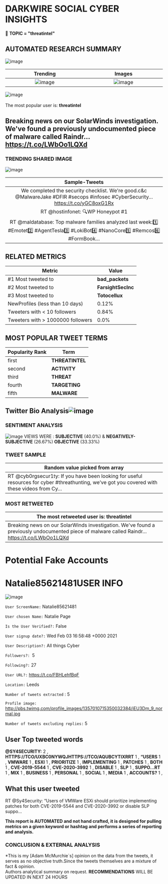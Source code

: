 # DARKWIRE SOCIAL CYBER INSIGHTS 
&#x1F34E; **TOPIC = "threatintel"**

## AUTOMATED RESEARCH SUMMARY
  ![image](darkLogo.png)   

|  Trending  |   Images | 
:-------------------------:|:-------------------------:
|  ![image](assets/threatintel/imageFile1.jpg)     <img width=200/> | ![image](assets/threatintel/imageFile2.jpg) <img width=200/> |   
 
 
![image](assets/threatintel/TWEETS.png)
<br></br>
The most popular user is: **threatintel**  
 

## Breaking news on our SolarWinds investigation. We've found a previously undocumented piece of malware called Raindr… https://t.co/LWbOo1LQXd 

  




### TRENDING SHARED IMAGE

![image](assets/threatintel/twitterPostedImage.png)



|                **Sample-Tweets**        |
| :-------------: |
| We completed the security checklist. We're good.c&amp;c @MalwareJake #DFIR #secops #infosec #CyberSecurity… https://t.co/yGC8oxG1Rx |
| RT @hostinfonet: 🔍WP Honeypot #1 | IP: 13.53.208.18    🗒️Abuse Report:     https://t.co/M9y75arQSL    #hacking #attempts #report #hone… |
| RT @maldatabase: Top malware families analyzed last week:1️⃣ #Emotet2️⃣ #AgentTesla3️⃣ #LokiBot4️⃣ #NanoCore5️⃣ #Remcos6️⃣ #FormBook… |

## RELATED METRICS<br>
| Metric | Value |
| ------------- | ------------- |
| #1 Most tweeted to  | **bad_packets** |
| #2 Most tweeted to  | **FarsightSecInc** |
| #3 Most tweeted to  | **Totocellux** |
| NewProfiles (less than 10 days) | 0.12%  |
| Tweeters with < 10 followers  | 0.84%|
| Tweeters with > 1000000 followers  | 0.0%  |



## MOST POPULAR TWEET TERMS 


| Popularity Rank  | Term |
| ------------- | ------------- |
| first  | **THREATINTEL**  |
| second  | **ACTIVITY**  |
| third  | **THREAT** |
| fourth  | **TARGETING**  |
| fifth  | **MALWARE**  |


## Twitter Bio Analysis![image](assets/threatintel/BIO.png)
### SENTIMENT ANALYSIS
![image](assets/threatintel/sentiment.png)
VIEWS WERE : **SUBJECTIVE**  (40.0%) & **NEGATIVELY-SUBJECTIVE** (26.67%) **OBJECTIVE** (33.33%)

### TWEET SAMPLE 
| Random value picked from array |
| ------------- |
|RT @cyb0rgsecur1ty: If you have been looking for useful resources for cyber #threathunting, we’ve got you covered with these videos from Cy… |

### MOST RETWEETED 

| The most retweeted user is: **threatintel**  |
| ------------- |
| Breaking news on our SolarWinds investigation. We've found a previously undocumented piece of malware called Raindr… https://t.co/LWbOo1LQXd |

# Potential Fake Accounts
 
# Natalie85621481USER INFO
![image](http://pbs.twimg.com/profile_images/1357010715350032384/iEU3Dm_9_normal.jpg)
 
`User ScreenName:` Natalie85621481 
 
`User chosen Name:` Natalie Page 
 
`Is the User Verified?:` False 
 
`User signup date?:` Wed Feb 03 16:58:48 +0000 2021 
 
`User Description?:` All things Cyber 
 
`Followers?: `5 
 
`Following?:` 27 
 
`User URL?:` https://t.co/FBHLehfBqF 
 
`Location:` Leeds 
 
`Number of tweets extracted`  : 5 
 
`Profile image:` http://pbs.twimg.com/profile_images/1357010715350032384/iEU3Dm_9_normal.jpg 
 
`Number of tweets excluding replies:` 5 
 

 

 
## User Top tweeted words 
 
**@SY4SECURITY:** 2 , **HTTPS://TCO/UXBC0NYWQJHTTPS://TCO/AQUBCYTIXRRT** 1 , **“USERS** 1 , **VMWARE** 1 , **ESXI** 1 , **PRIORITIZE** 1 , **IMPLEMENTING** 1 , **PATCHES** 1 , **BOTH** 1 , **CVE-2019-5544** 1 , **CVE-2020-3992** 1 , **DISABLE** 1 , **SLP** 1 , **SUPPO…RT** 1 , **MIX** 1 , **BUSINESS** 1 , **PERSONAL** 1 , **SOCIAL** 1 , **MEDIA** 1 , **ACCOUNTS?** 1 , 
 
## What this user tweeted
 
RT @Sy4Security: “Users of VMWare ESXi should prioritize implementing patches for both CVE-2019-5544 and CVE-2020-3992 or disable SLP suppo…
 

<b> This report is AUTOMATED and not hand crafted, it is designed for pulling metrics on a given keyword or hashtag and performs a series of reporting and analysis.</b>  
### CONCLUSION & EXTERNAL ANALYSIS

*This is my [Adam McMurchie`s] opinion on the data from the tweets, it serves as no objective truth.Since the tweets themselves are a mixture of fact & opinion.<br>
Authors analytical summary on request.
**RECOMMENDATIONS** WILL BE UPDATED IN NEXT  24 HOURS <br>